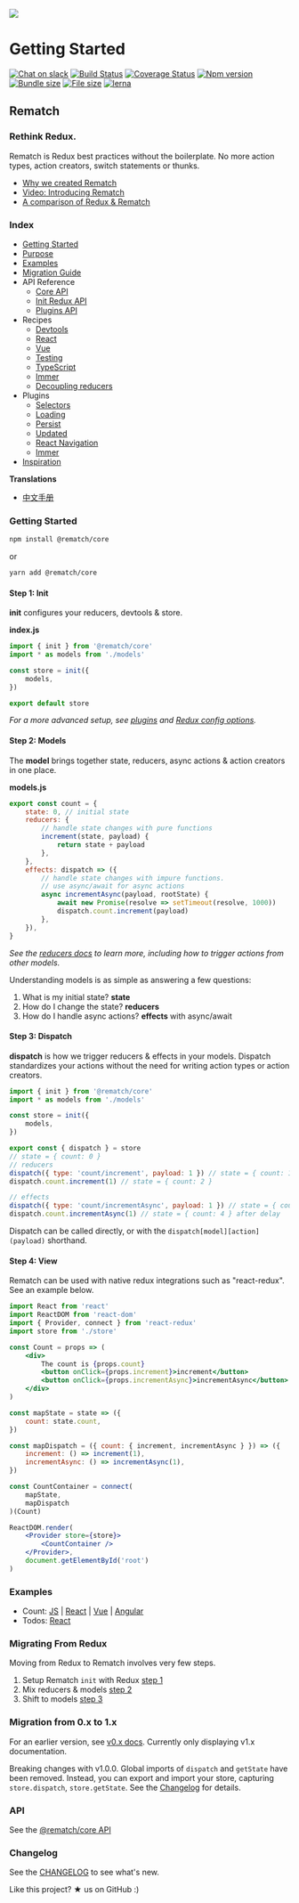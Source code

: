 ![](docs-old-skip/_media/icon.svg)


# Getting Started

[![Chat on slack](https://img.shields.io/badge/slack-rematchjs-blue.svg?logo=slack&style=flat)](https://rematchjs.slack.com) [![Build Status](https://travis-ci.org/rematch/rematch.svg?branch=master)](https://travis-ci.org/rematch/rematch) [![Coverage Status](https://coveralls.io/repos/github/rematch/rematch/badge.svg?branch=master)](https://coveralls.io/github/rematch/rematch?branch=master) [![Npm version](https://img.shields.io/npm/v/@rematch/core?color=bright-green&style=flat)](https://badge.fury.io/js/%40rematch%2Fcore) [![Bundle size](https://img.shields.io/badge/bundlesize-~2.2kb-brightgreen.svg?style=flat)](https://img.shields.io/badge/bundlesize-~5kb-brightgreen.svg?style=flat) [![File size](https://img.shields.io/badge/dependencies-redux-brightgreen.svg?style=flat)](https://img.shields.io/badge/dependencies-redux-brightgreen.svg?style=flat) [![lerna](https://img.shields.io/badge/maintained%20with-lerna-cc00ff.svg)](https://lerna.js.org/)

## Rematch

### Rethink Redux.

Rematch is Redux best practices without the boilerplate. No more action types, action creators, switch statements or thunks.

- [Why we created Rematch](https://hackernoon.com/redesigning-redux-b2baee8b8a38)
- [Video: Introducing Rematch](https://www.youtube.com/watch?v=3ezSBYoL5do)
- [A comparison of Redux & Rematch](https://rematch.github.io/rematch/#/purpose.md)

### Index

- [Getting Started](https://rematch.github.io/rematch/#/README?id=getting-started-1)
- [Purpose](https://rematch.github.io/rematch/#/purpose.md)
- [Examples](https://rematch.github.io/rematch/#/examples)
- [Migration Guide](https://rematch.github.io/rematch/#/migration-guide)
- API Reference
  - [Core API](https://rematch.github.io/rematch/#/api-reference/api.md)
  - [Init Redux API](https://rematch.github.io/rematch/#/api-reference/reduxapi.md)
  - [Plugins API](https://rematch.github.io/rematch/#/api-reference/pluginsapi.md)
- Recipes
  - [Devtools](https://rematch.github.io/rematch/#/recipes/devtools.md)
  - [React](https://rematch.github.io/rematch/#/recipes/react.md)
  - [Vue](https://rematch.github.io/rematch/#/recipes/vue.md)
  - [Testing](https://rematch.github.io/rematch/#/recipes/testing.md)
  - [TypeScript](https://rematch.github.io/rematch/#/recipes/typescript.md)
  - [Immer](https://rematch.github.io/rematch/#/recipes/immer.md)
  - [Decoupling reducers](https://rematch.github.io/rematch/#/recipes/decouplingreducers.md)
- Plugins
  - [Selectors](https://rematch.github.io/rematch/#/plugins/select.md)
  - [Loading](https://rematch.github.io/rematch/#/plugins/loading.md)
  - [Persist](https://rematch.github.io/rematch/#/plugins/persist.md)
  - [Updated](https://rematch.github.io/rematch/#/plugins/updated.md)
  - [React Navigation](https://rematch.github.io/rematch/#/plugins/react-navigation.md)
  - [Immer](https://rematch.github.io/rematch/#/plugins/immer.md)
- [Inspiration](https://rematch.github.io/rematch/#/inspiration.md)

**Translations**

- [中文手册](https://rematch.github.io/rematch/#/lang/zh-cn/)

### Getting Started

```bash
npm install @rematch/core
```
or
```bash
yarn add @rematch/core
```


#### Step 1: Init

**init** configures your reducers, devtools & store.

**index.js**

```javascript
import { init } from '@rematch/core'
import * as models from './models'

const store = init({
	models,
})

export default store
```

_For a more advanced setup, see_ [_plugins_](https://github.com/rematch/rematch/tree/e4fe17537a947bbe8a9faf1e0e77099beb7fef91/docs/plugins.md) _and_ [_Redux config options_](docs-old-skip/api-reference/reduxapi.md)_._

#### Step 2: Models

The **model** brings together state, reducers, async actions & action creators in one place.

**models.js**

```javascript
export const count = {
	state: 0, // initial state
	reducers: {
		// handle state changes with pure functions
		increment(state, payload) {
			return state + payload
		},
	},
	effects: dispatch => ({
		// handle state changes with impure functions.
		// use async/await for async actions
		async incrementAsync(payload, rootState) {
			await new Promise(resolve => setTimeout(resolve, 1000))
			dispatch.count.increment(payload)
		},
	}),
}
```

_See the_ [_reducers docs_](https://github.com/rematch/rematch/blob/master/docs/api.md#reducers) _to learn more, including how to trigger actions from other models._

Understanding models is as simple as answering a few questions:

1. What is my initial state? **state**
2. How do I change the state? **reducers**
3. How do I handle async actions? **effects** with async/await

#### Step 3: Dispatch

**dispatch** is how we trigger reducers & effects in your models. Dispatch standardizes your actions without the need for writing action types or action creators.

```javascript
import { init } from '@rematch/core'
import * as models from './models'

const store = init({
	models,
})

export const { dispatch } = store
// state = { count: 0 }
// reducers
dispatch({ type: 'count/increment', payload: 1 }) // state = { count: 1 }
dispatch.count.increment(1) // state = { count: 2 }

// effects
dispatch({ type: 'count/incrementAsync', payload: 1 }) // state = { count: 3 } after delay
dispatch.count.incrementAsync(1) // state = { count: 4 } after delay
```

Dispatch can be called directly, or with the `dispatch[model][action](payload)` shorthand.

#### Step 4: View

Rematch can be used with native redux integrations such as "react-redux". See an example below.

```jsx
import React from 'react'
import ReactDOM from 'react-dom'
import { Provider, connect } from 'react-redux'
import store from './store'

const Count = props => (
	<div>
		The count is {props.count}
		<button onClick={props.increment}>increment</button>
		<button onClick={props.incrementAsync}>incrementAsync</button>
	</div>
)

const mapState = state => ({
	count: state.count,
})

const mapDispatch = ({ count: { increment, incrementAsync } }) => ({
	increment: () => increment(1),
	incrementAsync: () => incrementAsync(1),
})

const CountContainer = connect(
	mapState,
	mapDispatch
)(Count)

ReactDOM.render(
	<Provider store={store}>
		<CountContainer />
	</Provider>,
	document.getElementById('root')
)
```

### Examples

- Count: [JS](https://codepen.io/Sh_McK/pen/BJMmXx?editors=1010) \| [React](https://codesandbox.io/s/3kpyz2nnz6) \| [Vue](https://codesandbox.io/s/n3373olqo0) \| [Angular](https://stackblitz.com/edit/rematch-angular-5-count)
- Todos: [React](https://codesandbox.io/s/92mk9n6vww)

### Migrating From Redux

Moving from Redux to Rematch involves very few steps.

1. Setup Rematch `init` with Redux [step 1](https://codesandbox.io/s/yw2wy1q929)
2. Mix reducers & models [step 2](https://codesandbox.io/s/9yk6rjok1r)
3. Shift to models [step 3](https://codesandbox.io/s/mym2x8m7v9)

### Migration from 0.x to 1.x

For an earlier version, see [v0.x docs](https://github.com/rematch/rematch/tree/v0). Currently only displaying v1.x documentation.

Breaking changes with v1.0.0. Global imports of `dispatch` and `getState` have been removed. Instead, you can export and import your store, capturing `store.dispatch`, `store.getState`. See the [Changelog](https://github.com/rematch/rematch/blob/master/CHANGELOG.md) for details.

### API

See the [@rematch/core API](https://rematch.github.io/rematch/#/api-reference/api.md)

### Changelog

See the [CHANGELOG](https://github.com/rematch/rematch/blob/master/CHANGELOG.md) to see what's new.

Like this project? ★ us on GitHub :\)
